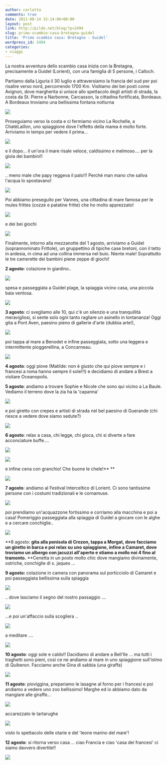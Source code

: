 ```yaml
---
author: carlotta
comments: true
date: 2011-08-14 15:14:06+00:00
layout: post
link: http://pilde.net/blog/?p=2494
slug: primo-scambio-casa-bretagna-guidel
title: 'Primo scambio casa: Bretagna - Guidel'
wordpress_id: 2494
categories:
- viaggi
---
```


La nostra avventura dello scambio casa inizia con la Bretagna, precisamente a Guidel (Lorient), con una famiglia di 5 persone, i Calloch.

Partiamo dalla Liguria il 30 luglio e attraversiamo la francia del sud per poi risalire verso nord, percorrendo 1700 Km. Visitiamo dei bei posti come Avignon, dove margherita si unisce allo spettacolo degli artisti di strada, la costa da St. Pierre a Narbonne, Carcasson, la cittadina fortificata, Bordeaux. A Bordeaux troviamo una bellissima fontana notturna

![](http://pilde.net/blog/wp-content/uploads/2011/09/fontana.jpg)

Proseguiamo verso la costa e ci fermiamo vicino La Rochelle, a ChatèLaillon, uno spiaggione dove l'effetto della marea è molto forte. Arriviamo in tempo per vedere il prima...

![](http://pilde.net/blog/wp-content/uploads/2011/09/chatelaillon.jpg)

e il dopo... il un'ora il mare risale veloce, caldissimo e melmoso.... per la gioia dei bambini!!

![](http://pilde.net/blog/wp-content/uploads/2011/09/marghe_fango.jpg)

.. meno male che papy reggeva il palo!!! Perchè man mano che saliva l'acqua lo spostavano!

![](http://pilde.net/blog/wp-content/uploads/2011/09/andy_palo.jpg)

Poi abbiamo preseguito per Vannes, una cittadina di mare famosa per le mules frittes (cozze e patatine fritte) che ho molto apprezzato!

![](http://pilde.net/blog/wp-content/uploads/2011/09/mati_cozze.jpg)

e dei bei giochi

![](http://pilde.net/blog/wp-content/uploads/2011/09/giochi.jpg)

Finalmente, intorno alla mezzanotte del 1 agosto, arriviamo a Guidel (soprannominato Frittole), un gruppettino di tipiche case bretoni, con il tetto in ardesia, in cima ad una collina immersa nel buio. Niente male! Soprattutto le tre camerette dei bambini piene zeppe di giochi!

**2 agosto**: colazione in giardino..

![](http://pilde.net/blog/wp-content/uploads/2011/09/colazione.jpg)

spesa e passeggiata a Guidel plage, la spiaggia vicino casa, una piccola baia ventosa.

![](http://pilde.net/blog/wp-content/uploads/2011/09/guidel_plage.jpg)

**3 agosto**: ci svegliamo alle 10, qui c'è un silenzio e una tranquillità meravigliosi, si sente solo ogni tanto ragliare un asinello in lontananza! Oggi gita a Pont Aven, paesino pieno di gallerie d'arte (dubbia arte!),

![](http://pilde.net/blog/wp-content/uploads/2011/09/pontaven.jpg)

poi tappa al mare a Benodet e infine passeggiata, sotto una leggera e intermittente pioggerellina, a Concarneau.

![](http://pilde.net/blog/wp-content/uploads/2011/09/vestiti.jpg)

**4 agosto**: oggi piove (Matilde: non è giusto che qui piove sempre e i francesi a roma hanno sempre il sole!!!) e decidiamo di andare a Brest a visitare Oceanopolis.

**5 agosto**: andiamo a trovare Sophie e Nicole che sono qui vicino a La Baule. Vediamo il terreno dove la zia ha la 'capanna'

![](http://pilde.net/blog/wp-content/uploads/2011/09/sn.jpg)

e poi giretto con crepes e artisti di strada nel bel paesino di Guerande (chi riesce a vedere dove siamo sedute?)

![](http://pilde.net/blog/wp-content/uploads/2011/09/artisti.jpg)

**6 agosto**: relax a casa, chi legge, chi gioca, chi si diverte a fare acconciature buffe....

![](http://pilde.net/blog/wp-content/uploads/2011/09/capelli_marghe1.jpg)

![](http://pilde.net/blog/wp-content/uploads/2011/09/capelli_mati.jpg)

e infine cena con granchio! Che buone le chele!**
**

![](http://pilde.net/blog/wp-content/uploads/2011/09/granchio.jpg)

**7 agosto**: andiamo al Festival Interceltico di Lorient. Ci sono tantissime persone con i costumi tradizionali e le cornamuse.

![](http://pilde.net/blog/wp-content/uploads/2011/09/festival.jpg)

poi prendiamo un'acquazzone fortissimo e corriamo alla macchina e poi a casa! Pomeriggio passeggiata alla spiaggia di Guidel a giocare con le alghe e a cercare conchiglie..

![](http://pilde.net/blog/wp-content/uploads/2011/09/mare_guidel.jpg)

**8 agosto: **gita alla penisola di Crozon, tappa a Morgat, dove facciamo un giretto in barca e poi relax su uno spiaggione, infine a Camaret, dove troviamo un albergo con jacuzzi all'aperto e stiamo a mollo noi 4 fino al tramonto.** **Cenetta in un posto molto chic dove mangiamo divinamente, ostriche, conchiglie di s. jaques ...

**9 agosto:** colazione in camera con panorama sul porticciolo di Camaret e poi passeggiata bellissima sulla spiaggia

![](http://pilde.net/blog/wp-content/uploads/2011/09/spiaggia_camaret.jpg)

.. dove lasciamo il segno del nostro passaggio ....

![](http://pilde.net/blog/wp-content/uploads/2011/09/impronte2.jpg)

...e poi un'affaccio sulla scogliera ..

![](http://pilde.net/blog/wp-content/uploads/2011/09/strapiombo.jpg)

a meditare ....

![](http://pilde.net/blog/wp-content/uploads/2011/09/guardiano_del_faro.jpg)

**10 agosto**: oggi sole e caldo!! Dacidiamo di andare a Bell'Ile ... ma tutti i traghetti sono pieni, così ce ne andiamo al mare in uno spiaggione sull'istmo di Quiberon. Facciamo anche Gina di sabbia (una giraffa)


![](http://pilde.net/blog/wp-content/uploads/2011/09/gina_sabbia.jpg)



**11 agosto**: pioviggina, prepariamo le lasagne al forno per i francesi e poi andiamo a vedere uno zoo bellissimo! Marghe ed io abbiamo dato da mangiare alle giraffe...

![](http://pilde.net/blog/wp-content/uploads/2011/09/gina_lingua.jpg)

accarezzato le tartarughe

![](http://pilde.net/blog/wp-content/uploads/2011/09/tartarughe.jpg)

visto lo spettacolo delle otarie e del 'leone marino del mare'!

**12 agosto**: si ritorna verso casa ... ciao Francia e ciao 'casa dei francesi' ci siamo davvero divertite!!

![](http://pilde.net/blog/wp-content/uploads/2011/09/smorfia.jpg)
